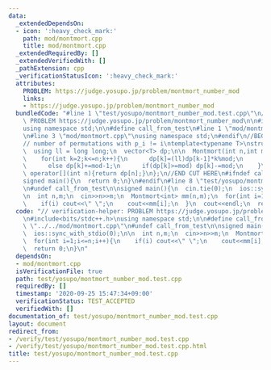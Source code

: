 ```yaml
---
data:
  _extendedDependsOn:
  - icon: ':heavy_check_mark:'
    path: mod/montmort.cpp
    title: mod/montmort.cpp
  _extendedRequiredBy: []
  _extendedVerifiedWith: []
  _pathExtension: cpp
  _verificationStatusIcon: ':heavy_check_mark:'
  attributes:
    PROBLEM: https://judge.yosupo.jp/problem/montmort_number_mod
    links:
    - https://judge.yosupo.jp/problem/montmort_number_mod
  bundledCode: "#line 1 \"test/yosupo/montmort_number_mod.test.cpp\"\n// verification-helper:\
    \ PROBLEM https://judge.yosupo.jp/problem/montmort_number_mod\n\n#include<bits/stdc++.h>\n\
    using namespace std;\n\n#define call_from_test\n#line 1 \"mod/montmort.cpp\"\n\
    \n#line 3 \"mod/montmort.cpp\"\nusing namespace std;\n#endif\n//BEGIN CUT HERE\n\
    // number of permutations with p_i != i\ntemplate<typename T>\nstruct Montmort{\n\
    \  using ll = long long;\n  vector<T> dp;\n\n  Montmort(int n,int mod):dp(n+1,0){\n\
    \    for(int k=2;k<=n;k++){\n      dp[k]=(ll)dp[k-1]*k%mod;\n      if(~k&1) dp[k]+=1;\n\
    \      else dp[k]+=mod-1;\n      if(dp[k]>=mod) dp[k]-=mod;\n    }\n  }\n\n  T\
    \ operator[](int n){return dp[n];}\n};\n//END CUT HERE\n#ifndef call_from_test\n\
    signed main(){\n  return 0;\n}\n#endif\n#line 8 \"test/yosupo/montmort_number_mod.test.cpp\"\
    \n#undef call_from_test\n\nsigned main(){\n  cin.tie(0);\n  ios::sync_with_stdio(0);\n\
    \n  int n,m;\n  cin>>n>>m;\n  Montmort<int> mm(n,m);\n  for(int i=1;i<=n;i++){\n\
    \    if(i) cout<<\" \";\n    cout<<mm[i];\n  }\n  cout<<endl;\n  return 0;\n}\n"
  code: "// verification-helper: PROBLEM https://judge.yosupo.jp/problem/montmort_number_mod\n\
    \n#include<bits/stdc++.h>\nusing namespace std;\n\n#define call_from_test\n#include\
    \ \"../../mod/montmort.cpp\"\n#undef call_from_test\n\nsigned main(){\n  cin.tie(0);\n\
    \  ios::sync_with_stdio(0);\n\n  int n,m;\n  cin>>n>>m;\n  Montmort<int> mm(n,m);\n\
    \  for(int i=1;i<=n;i++){\n    if(i) cout<<\" \";\n    cout<<mm[i];\n  }\n  cout<<endl;\n\
    \  return 0;\n}\n"
  dependsOn:
  - mod/montmort.cpp
  isVerificationFile: true
  path: test/yosupo/montmort_number_mod.test.cpp
  requiredBy: []
  timestamp: '2020-09-25 15:47:34+09:00'
  verificationStatus: TEST_ACCEPTED
  verifiedWith: []
documentation_of: test/yosupo/montmort_number_mod.test.cpp
layout: document
redirect_from:
- /verify/test/yosupo/montmort_number_mod.test.cpp
- /verify/test/yosupo/montmort_number_mod.test.cpp.html
title: test/yosupo/montmort_number_mod.test.cpp
---
```

